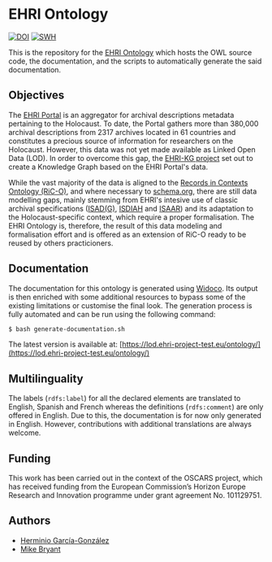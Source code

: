 # EHRI Ontology
[![DOI](https://zenodo.org/badge/DOI/10.5281/zenodo.17358935.svg)](https://doi.org/10.5281/zenodo.17358935)
[![SWH](https://archive.softwareheritage.org/badge/origin/https://github.com/EHRI/ehri-kg-ontology/)](https://archive.softwareheritage.org/browse/origin/?origin_url=https://github.com/EHRI/ehri-kg-ontology)

This is the repository for the [EHRI Ontology](https://lod.ehri-project-test.eu/ontology/) which hosts the OWL source code, the documentation, and the scripts to automatically generate the said documentation.

## Objectives
The [EHRI Portal](https://portal.ehri-project.eu/) is an aggregator for archival descriptions metadata pertaining to the Holocaust. To date, the Portal gathers more than 380,000 archival descriptions from 2317 archives located in 61 countries and constitutes a precious source of information for researchers on the Holocaust. However, this data was not yet made available as Linked Open Data (LOD). In order to overcome this gap, the [EHRI-KG project](https://ehri-kg.ehri-project.eu/) set out to create a Knowledge Graph based on the EHRI Portal's data.

While the vast majority of the data is aligned to the [Records in Contexts Ontology (RiC-O)](https://www.ica.org/standards/RiC/ontology), and where necessary to [schema.org](https://schema.org/), there are still data modelling gaps, mainly stemming from EHRI's intesive use of classic archival specifications ([ISAD(G)](https://www.ica.org/resource/isadg-general-international-standard-archival-description-second-edition/), [ISDIAH](https://www.ica.org/resource/isdiah-international-standard-for-describing-institutions-with-archival-holdings/) and [ISAAR](https://www.ica.org/resource/isaar-cpf-international-standard-archival-authority-record-for-corporate-bodies-persons-and-families-2nd-edition/)) and its adaptation to the Holocaust-specific context, which require a proper formalisation. The EHRI Ontology is, therefore, the result of this data modeling and formalisation effort and is offered as an extension of RiC-O ready to be reused by others practicioners.

## Documentation
The documentation for this ontology is generated using [Widoco](https://github.com/dgarijo/Widoco). Its output is then enriched with some additional resources to bypass some of the existing limitations or customise the final look. The generation process is fully automated and can be run using the following command:
```bash
$ bash generate-documentation.sh
```
The latest version is available at: [https://lod.ehri-project-test.eu/ontology/](https://lod.ehri-project-test.eu/ontology/)

## Multilinguality
The labels (`rdfs:label`) for all the declared elements are translated to English, Spanish and French whereas the definitions (`rdfs:comment`) are only offered in English. Due to this, the documentation is for now only generated in English. However, contributions with additional translations are always welcome.

## Funding
This work has been carried out in the context of the OSCARS project, which has received funding from the European Commission’s Horizon Europe Research and Innovation programme under grant agreement No. 101129751.

## Authors
* [Herminio García-González](https://github.com/herminiogg)
* [Mike Bryant](https://github.com/mikesname)